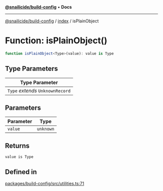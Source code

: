 [**@snailicide/build-config**](../../README.md) • **Docs**

---

[@snailicide/build-config](../../README.md) / [index](../README.md) / isPlainObject

# Function: isPlainObject()

```ts
function isPlainObject<Type>(value): value is Type
```

## Type Parameters

| Type Parameter                   |
| -------------------------------- |
| `Type` _extends_ `UnknownRecord` |

## Parameters

| Parameter | Type      |
| --------- | --------- |
| `value`   | `unknown` |

## Returns

`value is Type`

## Defined in

[packages/build-config/src/utilities.ts:71](https://github.com/gbtunney/snailicide-monorepo/blob/master/packages/build-config/src/utilities.ts#L71)
